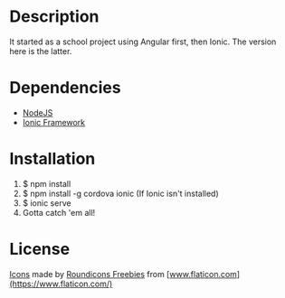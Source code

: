 # Description

It started as a school project using Angular first, then Ionic. The version here is the latter.

# Dependencies

- [NodeJS](https://nodejs.org/en/)
- [Ionic Framework](https://ionicframework.com/)

# Installation

1. $ npm install
2. $ npm install -g cordova ionic (If Ionic isn't installed)
3. $ ionic serve
4. Gotta catch 'em all!

# License

[Icons](https://www.flaticon.com/packs/pokemon-go) made by [Roundicons Freebies](https://www.flaticon.com/authors/roundicons-freebies) from [www.flaticon.com](https://www.flaticon.com/)
